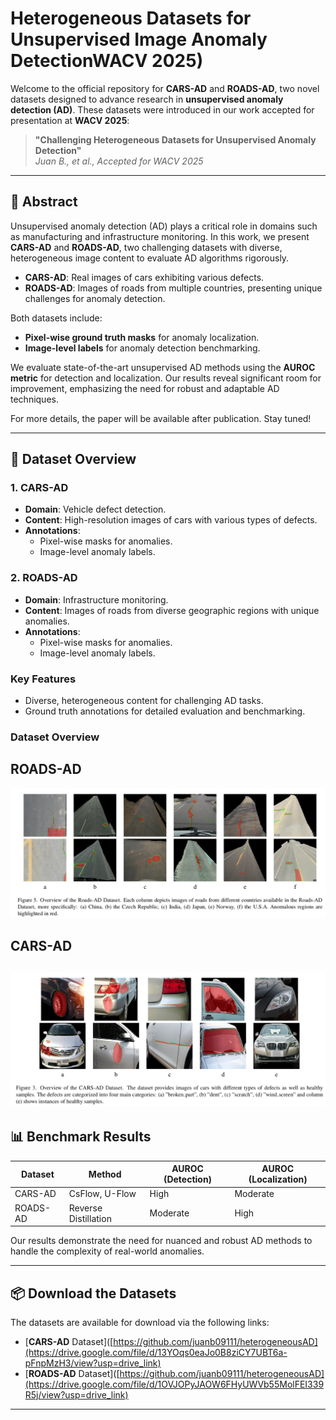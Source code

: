 # Heterogeneous Datasets for Unsupervised Image Anomaly DetectionWACV 2025)

Welcome to the official repository for **CARS-AD** and **ROADS-AD**, two novel datasets designed to advance research in **unsupervised anomaly detection (AD)**. These datasets were introduced in our work accepted for presentation at **WACV 2025**:

> **"Challenging Heterogeneous Datasets for Unsupervised Anomaly Detection"**  
> *Juan B., et al., Accepted for WACV 2025*

---

## 📖 Abstract

Unsupervised anomaly detection (AD) plays a critical role in domains such as manufacturing and infrastructure monitoring. In this work, we present **CARS-AD** and **ROADS-AD**, two challenging datasets with diverse, heterogeneous image content to evaluate AD algorithms rigorously.

- **CARS-AD**: Real images of cars exhibiting various defects.  
- **ROADS-AD**: Images of roads from multiple countries, presenting unique challenges for anomaly detection.

Both datasets include:  
- **Pixel-wise ground truth masks** for anomaly localization.  
- **Image-level labels** for anomaly detection benchmarking.  

We evaluate state-of-the-art unsupervised AD methods using the **AUROC metric** for detection and localization. Our results reveal significant room for improvement, emphasizing the need for robust and adaptable AD techniques.  

For more details, the paper will be available after publication. Stay tuned!

---

## 📂 Dataset Overview

### 1. **CARS-AD**
- **Domain**: Vehicle defect detection.  
- **Content**: High-resolution images of cars with various types of defects.  
- **Annotations**:  
  - Pixel-wise masks for anomalies.  
  - Image-level anomaly labels.  

### 2. **ROADS-AD**
- **Domain**: Infrastructure monitoring.  
- **Content**: Images of roads from diverse geographic regions with unique anomalies.  
- **Annotations**:  
  - Pixel-wise masks for anomalies.  
  - Image-level anomaly labels.  

### Key Features
- Diverse, heterogeneous content for challenging AD tasks.  
- Ground truth annotations for detailed evaluation and benchmarking.  

### Dataset Overview

## ROADS-AD
![Dataset Overview](roads.png)

## CARS-AD
![Dataset Overview](cars.png)
---

## 📊 Benchmark Results

| Dataset  | Method               | AUROC (Detection) | AUROC (Localization) |
|----------|----------------------|-------------------|-----------------------|
| CARS-AD  | CsFlow, U-Flow       | High              | Moderate             |
| ROADS-AD | Reverse Distillation | Moderate          | High                 |

Our results demonstrate the need for nuanced and robust AD methods to handle the complexity of real-world anomalies.

---

## 📦 Download the Datasets

The datasets are available for download via the following links:  

- [**CARS-AD** Dataset]([https://github.com/juanb09111/heterogeneousAD](https://drive.google.com/file/d/13YOqs0eaJo0B8ziCY7UBT6a-pFnpMzH3/view?usp=drive_link)  
- [**ROADS-AD** Dataset]([https://github.com/juanb09111/heterogeneousAD](https://drive.google.com/file/d/1OVJOPyJAOW6FHyUWVb55MolFEI339R5j/view?usp=drive_link)
  
---

